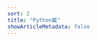 ```yaml
---
sort: 2
title: "Python篇"
showArticleMetadata: false
---
```


<ClientOnly><Redirect route="/if"/></ClientOnly>